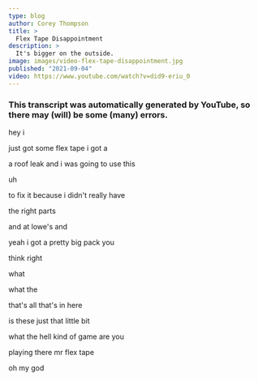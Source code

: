 ```yaml
---
type: blog
author: Corey Thompson
title: >
  Flex Tape Disappointment
description: >
  It's bigger on the outside.
image: images/video-flex-tape-disappointment.jpg
published: "2021-09-04"
video: https://www.youtube.com/watch?v=did9-eriu_0
---
```

### This transcript was automatically generated by YouTube, so there may (will) be some (many) errors.

hey i

just got some flex tape i got a

a roof leak and i was going to use this

uh

to fix it because i didn&#39;t really have

the right parts

and at lowe&#39;s and

yeah i got a pretty big pack you

think right

what

what the

that&#39;s all that&#39;s in here

is these just that little bit

what the hell kind of game are you

playing there mr flex tape

oh my god
